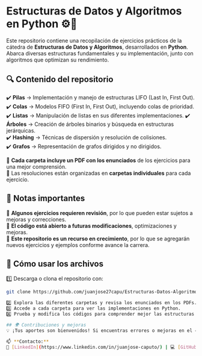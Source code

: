 # **Estructuras de Datos y Algoritmos en Python ⚙️🐍**  

Este repositorio contiene una recopilación de ejercicios prácticos de la cátedra de **Estructuras de Datos y Algoritmos**, desarrollados en **Python**. Abarca diversas estructuras fundamentales y su implementación, junto con algoritmos que optimizan su rendimiento.  

## 🔍 **Contenido del repositorio**  
✔️ **Pilas** → Implementación y manejo de estructuras LIFO (Last In, First Out).  
✔️ **Colas** → Modelos FIFO (First In, First Out), incluyendo colas de prioridad.  
✔️ **Listas** → Manipulación de listas en sus diferentes implementaciones. 
✔️ **Árboles** → Creación de árboles binarios y búsqueda en estructuras jerárquicas.  
✔️ **Hashing** → Técnicas de dispersión y resolución de colisiones.  
✔️ **Grafos** → Representación de grafos dirigidos y no dirigidos.  

📌 **Cada carpeta incluye un PDF con los enunciados** de los ejercicios para una mejor comprensión.  
📌 Las resoluciones están organizadas en **carpetas individuales** para cada ejercicio.  

## 🚀 **Notas importantes**  
🔹 **Algunos ejercicios requieren revisión**, por lo que pueden estar sujetos a mejoras y correcciones.  
🔹 **El código está abierto a futuras modificaciones**, optimizaciones y mejoras.  
🔹 **Este repositorio es un recurso en crecimiento**, por lo que se agregarán nuevos ejercicios y ejemplos conforme avance la carrera.  

## 📂 **Cómo usar los archivos**  
1️⃣ Descarga o clona el repositorio con:  
   ```bash
   git clone https://github.com/juanjose27capu/Estructuras-Datos-Algoritmos.git

2️⃣ Explora las diferentes carpetas y revisa los enunciados en los PDFs.
3️⃣ Accede a cada carpeta para ver las implementaciones en Python.
4️⃣ Prueba y modifica los códigos para comprender mejor las estructuras y algoritmos

## 🌍 Contribuciones y mejoras
💡 ¡Tus aportes son bienvenidos! Si encuentras errores o mejoras en el código, puedes sugerir cambios o colaborar en su optimización.

📫 **Contacto:** 
🔗 [LinkedIn](https://www.linkedin.com/in/juanjose-caputo/) | 💻 [GitHub](https://github.com/juanjose27capu)  
